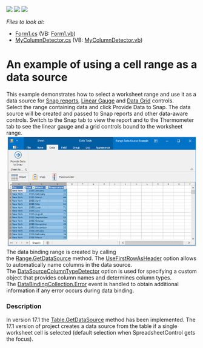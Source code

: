 <!-- default badges list -->
![](https://img.shields.io/endpoint?url=https://codecentral.devexpress.com/api/v1/VersionRange/128613361/23.2.3%2B)
[![](https://img.shields.io/badge/Open_in_DevExpress_Support_Center-FF7200?style=flat-square&logo=DevExpress&logoColor=white)](https://supportcenter.devexpress.com/ticket/details/T483776)
[![](https://img.shields.io/badge/📖_How_to_use_DevExpress_Examples-e9f6fc?style=flat-square)](https://docs.devexpress.com/GeneralInformation/403183)
<!-- default badges end -->
<!-- default file list -->
*Files to look at*:

* [Form1.cs](./CS/RangeDataSourceForSnap/Form1.cs) (VB: [Form1.vb](./VB/RangeDataSourceForSnap/Form1.vb))
* [MyColumnDetector.cs](./CS/RangeDataSourceForSnap/MyColumnDetector.cs) (VB: [MyColumnDetector.vb](./VB/RangeDataSourceForSnap/MyColumnDetector.vb))
<!-- default file list end -->
# An example of using a cell range as a data source


This example demonstrates how to select a worksheet range and use it as a data source for <a href="https://documentation.devexpress.com/#WindowsForms/CustomDocument11373">Snap reports</a>, <a href="https://documentation.devexpress.com/#WindowsForms/CustomDocument18226">Linear Gauge</a> and <a href="https://documentation.devexpress.com/#WindowsForms/CustomDocument634">Data Grid</a> controls.<br>Select the range containing data and click Provide Data to Snap. The data source will be created and passed to Snap reports and other data-aware controls. Switch to the Snap tab to view the report and to the Thermometer tab to see the linear gauge and a grid controls bound to the worksheet range.<br><img src="https://raw.githubusercontent.com/DevExpress-Examples/an-example-of-using-a-cell-range-as-a-data-source-t483776/17.1.3+/media/aae2b7c2-fcf5-11e6-80bf-00155d62480c.png"><br>The data binding range is created by calling the <a href="http://help.devexpress.com/#CoreLibraries/DevExpressSpreadsheetRange_GetDataSourcetopic">Range.GetDataSource</a> method. The <a href="http://help.devexpress.com/#CoreLibraries/DevExpressSpreadsheetRangeDataSourceOptions_UseFirstRowAsHeadertopic">UseFirstRowAsHeader</a> option allows to automatically name columns in the data source. The <a href="http://help.devexpress.com/#CoreLibraries/DevExpressSpreadsheetRangeDataSourceOptions_DataSourceColumnTypeDetectortopic">DataSourceColumnTypeDetector</a> option is used for specifying a custom object that provides column names and determines column types. The <a href="http://help.devexpress.com/#CoreLibraries/DevExpressSpreadsheetWorksheetDataBindingCollection_Errortopic">DataBindingCollection.Error</a> event is handled to obtain additional information if any error occurs during data binding.


<h3>Description</h3>

In version 17.1 the&nbsp;<a href="http://help.devexpress.com/#CoreLibraries/DevExpressSpreadsheetTable_GetDataSourcetopic">Table.GetDataSource</a>&nbsp;method has been implemented. The 17.1&nbsp;version of project&nbsp;creates a data source from the table if a single worksheet cell is selected (default selection when SpreadsheetControl gets the focus).

<br/>


